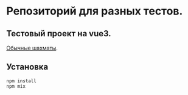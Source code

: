 # Репозиторий для разных тестов.

## Тестовый проект на vue3.

[Обычные шахматы](http://black-friday.ru.xsph.ru/).

## Установка

```
npm install
npm mix
```
